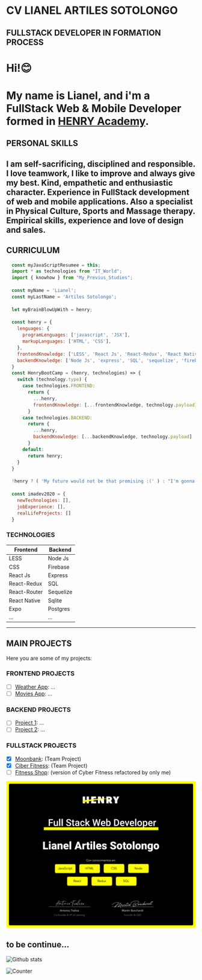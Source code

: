 # CV LIANEL ARTILES SOTOLONGO
## FULLSTACK DEVELOPER IN FORMATION PROCESS

# Hi!😊
# My name is Lianel, and i'm a FullStack Web & Mobile Developer formed in [HENRY Academy](https://www.soyhenry.com/). 

## PERSONAL SKILLS
I am self-sacrificing, disciplined and responsible. I love teamwork, I like to improve and always give my best. Kind, empathetic and enthusiastic character.
Experience in FullStack development of web and mobile applications. Also a specialist in Physical Culture, Sports and Massage therapy. Empirical skills, experience and love of design and sales.
---
## CURRICULUM

```javascript   
  const myJavaScriptResumee = this;
  import * as technologies from "IT_World";
  import { knowhow } from "My_Previus_Studies";

  const myName = 'Lianel';
  const myLastName = 'Artiles Sotolongo';

  let myBrainBlowUpWith = henry;

  const henry = {
    lenguages: {
      programLenguages: ['javascript', 'JSX'],
      markupLanguages: ['HTML', 'CSS'],
    },
    frontendKnowledge: ['LESS', 'React Js', 'React-Redux', 'React Native', 'expo'],
    backendKnowledge: ['Node Js', 'express', 'SQL', 'sequelize', 'firebase', 'sqlite', 'postgres'],
  }
  const HenryBootCamp = (henry, technologies) => {      
    switch (technology.type) {
      case technologies.FRONTEND:
        return {
          ...henry,
          frontendKnowledge: [...frontendKnowledge, technology.payload]
        }
      case technologies.BACKEND:
        return {
          ...henry,
          backendKnowledge: [...backendKnowledge, technology.payload]
        }
      default:
        return henry;
    }
  }

  !henry ? ( 'My future would not be that promising :(' ) : "I'm gonna rock the world ^_+";       

  const imadev2020 = {
    newTechnologies: [],
    jobExperience: [],
    realLifeProjects: []
  }
```
### TECHNOLOGIES
Frontend | Backend
-------- | --------
LESS | Node Js
CSS | Firebase
React Js | Express
React-Redux | SQL
React-Router | Sequelize
React Native | Sqlite
Expo | Postgres
... | ...
---
## MAIN PROJECTS
Here you are some of my projects:

### FRONTEND PROJECTS
- [ ] [Weather App](http://github.com/larts85/...): ...
- [ ] [Movies App](http://github.com/larts85/...): ...

### BACKEND PROJECTS
- [ ] [Project 1](http://github.com/larts85/...): ...
- [ ] [Project 2](http://github.com/larts85/...): ...

### FULLSTACK PROJECTS
- [x] [Moonbank](https://github.com/Cristovk/Wallet-Native): (Team Project)
- [x] [Ciber Fitness](https://github.com/larts85/Ciber-Fitness): (Team Project)
- [ ] [Fitness Shop](http://github.com/larts85/...): (version of Cyber Fitness refactored by only me)

![Henry Certificate](https://github.com/larts85/larts85/blob/main/Certificate.png)

to be continue...
---
![Github stats](https://github-readme-stats.vercel.app/api?username=larts85)

![Counter](https://enqh38om8k81x14.m.pipedream.net)
